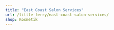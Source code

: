```yaml
---
title: "East Coast Salon Services"
url: /little-ferry/east-coast-salon-services/
shop: Kosmetik
---
```

